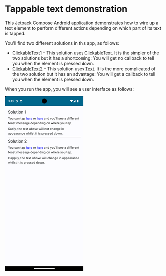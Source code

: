 # Tappable text demonstration

This Jetpack Compose Android application demonstrates how to wire up a text element to perform different actions
depending on which part of its text is tapped.

You'll find two different solutions in this app, as follows:

* [ClickableText1][1] – This solution uses [ClickableText][3]. It is the simpler of the two solutions but it has a shortcoming: You will get no callback to tell you when the element is pressed down.
* [ClickableText2][2] – This solution uses [Text][4]. It is the more complicated of the two solution but it has an advantage: You will get a callback to tell you when the element is pressed down.

When you run the app, you will see a user interface as follows:

<img src="Screenshot.png" alt="Screenshot of application" width=50%>

[1]: src/main/java/com/tazkiyatech/jetpackcompose/experiments/app1/ClickableText1.kt
[2]: src/main/java/com/tazkiyatech/jetpackcompose/experiments/app1/ClickableText2.kt
[3]: https://developer.android.com/reference/kotlin/androidx/compose/foundation/text/package-summary#ClickableText(androidx.compose.ui.text.AnnotatedString,kotlin.Function1,androidx.compose.ui.Modifier,androidx.compose.ui.text.TextStyle,kotlin.Boolean,androidx.compose.ui.text.style.TextOverflow,kotlin.Int,kotlin.Function1,kotlin.Function1)
[4]: https://developer.android.com/reference/kotlin/androidx/compose/material/package-summary#Text(kotlin.String,androidx.compose.ui.Modifier,androidx.compose.ui.graphics.Color,androidx.compose.ui.unit.TextUnit,androidx.compose.ui.text.font.FontStyle,androidx.compose.ui.text.font.FontWeight,androidx.compose.ui.text.font.FontFamily,androidx.compose.ui.unit.TextUnit,androidx.compose.ui.text.style.TextDecoration,androidx.compose.ui.text.style.TextAlign,androidx.compose.ui.unit.TextUnit,androidx.compose.ui.text.style.TextOverflow,kotlin.Boolean,kotlin.Int,kotlin.Int,kotlin.Function1,androidx.compose.ui.text.TextStyle)